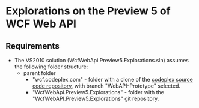 # Explorations on the Preview 5 of WCF Web API #

## Requirements ##

* The VS2010 solution (WcfWebApi.Preview5.Explorations.sln) assumes the following folder structure:
	* parent folder	
		* "wcf.codeplex.com" - folder with a clone of the [codeplex source code repository](http://wcf.codeplex.com/SourceControl/list/changesets), 
		with branch "WebAPI-Prototype" selected.
		* "WcfWebApi.Preview5.Explorations" - folder with the "WcfWebAPI.Preview5.Explorations" git repository.
	